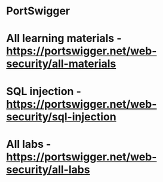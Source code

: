 # PortSwigger

# All learning materials - https://portswigger.net/web-security/all-materials

# SQL injection - https://portswigger.net/web-security/sql-injection

# All labs - https://portswigger.net/web-security/all-labs
